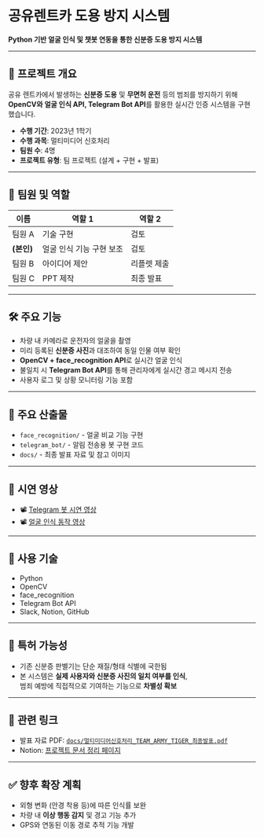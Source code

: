 # 공유렌트카 도용 방지 시스템

**Python 기반 얼굴 인식 및 챗봇 연동을 통한 신분증 도용 방지 시스템**

---

## 📌 프로젝트 개요

공유 렌트카에서 발생하는 **신분증 도용** 및 **무면허 운전** 등의 범죄를 방지하기 위해  
**OpenCV와 얼굴 인식 API, Telegram Bot API**를 활용한 실시간 인증 시스템을 구현했습니다.

- **수행 기간**: 2023년 1학기
- **수행 과목**: 멀티미디어 신호처리
- **팀원 수**: 4명
- **프로젝트 유형**: 팀 프로젝트 (설계 + 구현 + 발표)

---

## 👤 팀원 및 역할

| 이름       | 역할 1                  | 역할 2                    |
|------------|--------------------------|----------------------------|
| 팀원 A    | 기술 구현                | 검토     |
| **(본인)** | 얼굴 인식 기능 구현 보조     | 검토           |
| 팀원 B     | 아이디어 제안            | 리플렛 제출                |
| 팀원 C     | PPT 제작                 | 최종 발표                  |

---

## 🛠️ 주요 기능

- 차량 내 카메라로 운전자의 얼굴을 촬영
- 미리 등록된 **신분증 사진**과 대조하여 동일 인물 여부 확인
- **OpenCV + face_recognition API**로 실시간 얼굴 인식
- 불일치 시 **Telegram Bot API**를 통해 관리자에게 실시간 경고 메시지 전송
- 사용자 로그 및 상황 모니터링 기능 포함

---

## 📂 주요 산출물

- `face_recognition/` - 얼굴 비교 기능 구현
- `telegram_bot/` - 알림 전송용 봇 구현 코드
- `docs/` - 최종 발표 자료 및 참고 이미지

---

## 🎥 시연 영상

- 📽️ [Telegram 봇 시연 영상](./텔레그램봇.MP4)
- 📽️ [얼굴 인식 동작 영상](./파이썬.MOV)

---

## 🧠 사용 기술

- Python  
- OpenCV  
- face_recognition  
- Telegram Bot API  
- Slack, Notion, GitHub

---

## 🔐 특허 가능성

- 기존 신분증 판별기는 단순 재질/형태 식별에 국한됨
- 본 시스템은 **실제 사용자와 신분증 사진의 일치 여부를 인식**,  
  범죄 예방에 직접적으로 기여하는 기능으로 **차별성 확보**

---

## 📎 관련 링크

- 발표 자료 PDF: [`docs/멀티미디어신호처리_TEAM_ARMY_TIGER_최종발표.pdf`](https://github.com/Kim-geun-woo/Rental-Car-Theft-Prevention-System-Project/blob/main/docs/%EB%A9%80%ED%8B%B0%EB%AF%B8%EB%94%94%EC%96%B4%EC%8B%A0%ED%98%B8%EC%B2%98%EB%A6%AC_TEAM_ARMY_TIGER_%EC%B5%9C%EC%A2%85%EB%B0%9C%ED%91%9C.pdf)
- Notion: [프로젝트 문서 정리 페이지](https://www.notion.so/306b2b04d5ae40ae8d0092c35cc3ad56)

---

## ✅ 향후 확장 계획

- 외형 변화 (안경 착용 등)에 따른 인식률 보완
- 차량 내 **이상 행동 감지** 및 경고 기능 추가
- GPS와 연동된 이동 경로 추적 기능 개발

